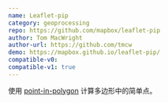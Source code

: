 ```yaml
---
name: Leaflet-pip
category: geoprocessing
repo: https://github.com/mapbox/leaflet-pip
author: Tom MacWright
author-url: https://github.com/tmcw
demo: https://mapbox.github.io/leaflet-pip/
compatible-v0:
compatible-v1: true
---
```


使用 <a href="https://github.com/substack/point-in-polygon">point-in-polygon</a> 计算多边形中的简单点。
